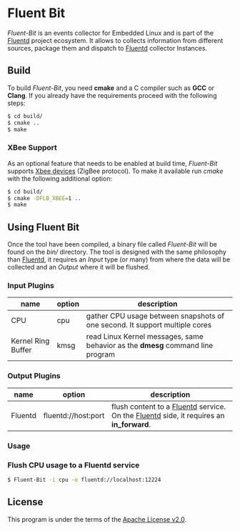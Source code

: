 # Fluent Bit

_Fluent-Bit_ is an events collector for Embedded Linux and is part of the [Fluentd](http://fluentd.org) project ecosystem. It allows to collects information from different sources, package them and dispatch to [Fluentd](http://fluentd.org) collector Instances.

## Build

To build _Fluent-Bit_, you need __cmake__ and a C compiler such as __GCC__ or __Clang__. If you already have the requirements proceed with the following steps:

```bash
$ cd build/
$ cmake ..
$ make
```
### XBee Support

As an optional feature that needs to be enabled at build time, _Fluent-Bit_ supports [Xbee devices](http://www.digi.com/products/wireless-wired-embedded-solutions/zigbee-rf-modules/zigbee-mesh-module/xbee-zb-module#overview) (ZigBee protocol). To make it available run _cmake_ with the following additional option:

```bash
$ cd build/
$ cmake -DFLB_XBEE=1 ..
$ make
```

## Using Fluent Bit

Once the tool have been compiled, a binary file called _Fluent-Bit_ will be found on the _bin/_ directory. The tool is designed with the same philosophy than [Fluentd](http://fluentd.org), it requires an _Input_ type (or many) from where the data will be collected and an _Output_ where it will be flushed.

### Input Plugins

| name               | option  | description  |
|--------------------|---------|---------------------------------------------------------------------------------|
| CPU                | cpu     | gather CPU usage between snapshots of one second. It support multiple cores     |
| Kernel Ring Buffer | kmsg    | read Linux Kernel messages, same behavior as the __dmesg__ command line program |

### Output Plugins

| name               | option  | description  |
|--------------------|-------------------------|---------------------------------------------------------------------------------|
| Fluentd            | fluentd://host:port     | flush content to a [Fluentd](http://fluentd.org) service. On the [Fluentd](http://fluentd.org) side, it requires an __in_forward__.|

### Usage

### Flush CPU usage to a Fluentd service

```bash
$ Fluent-Bit -i cpu -o fluentd://localhost:12224
```

## License

This program is under the terms of the [Apache License v2.0](http://www.apache.org/licenses/LICENSE-2.0).
